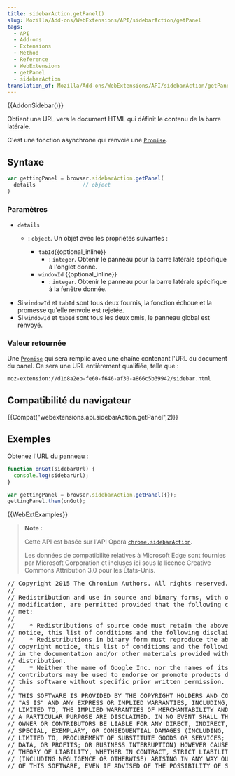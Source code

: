 ```yaml
---
title: sidebarAction.getPanel()
slug: Mozilla/Add-ons/WebExtensions/API/sidebarAction/getPanel
tags:
  - API
  - Add-ons
  - Extensions
  - Method
  - Reference
  - WebExtensions
  - getPanel
  - sidebarAction
translation_of: Mozilla/Add-ons/WebExtensions/API/sidebarAction/getPanel
---
```

{{AddonSidebar()}}

Obtient une URL vers le document HTML qui définit le contenu de la barre latérale.

C'est une fonction asynchrone qui renvoie une [`Promise`](/fr/docs/Web/JavaScript/Reference/Objets_globaux/Promise).

## Syntaxe

```js
var gettingPanel = browser.sidebarAction.getPanel(
  details               // object
)
```

### Paramètres

- `details`

  - : `object`. Un objet avec les propriétés suivantes :

    - `tabId`{{optional_inline}}
      - : `integer`.  Obtenir le panneau pour la barre latérale spécifique à l'onglet donné.
    - `windowId` {{optional_inline}}
      - : `integer`. Obtenir le panneau pour la barre latérale spécifique à la fenêtre donnée.

<!---->

- Si `windowId` et `tabId`  sont tous deux fournis, la fonction échoue et la promesse qu'elle renvoie est rejetée.
- Si `windowId` et `tabId` sont tous les deux omis, le panneau global est renvoyé.

### Valeur retournée

Une [`Promise`](/fr/docs/Web/JavaScript/Reference/Objets_globaux/Promise) qui sera remplie avec une chaîne contenant l'URL du document du panel. Ce sera une URL entièrement qualifiée, telle que :

```
moz-extension://d1d8a2eb-fe60-f646-af30-a866c5b39942/sidebar.html
```

## Compatibilité du navigateur

{{Compat("webextensions.api.sidebarAction.getPanel",2)}}

## Exemples

Obtenez l'URL du panneau :

```js
function onGot(sidebarUrl) {
  console.log(sidebarUrl);
}

var gettingPanel = browser.sidebarAction.getPanel({});
gettingPanel.then(onGot);
```

{{WebExtExamples}}

> **Note :**
>
> Cette API est basée sur l'API Opera [`chrome.sidebarAction`](https://dev.opera.com/extensions/sidebar-action-api/).
>
> Les données de compatibilité relatives à Microsoft Edge sont fournies par Microsoft Corporation et incluses ici sous la licence Creative Commons Attribution 3.0 pour les États-Unis.

<div class="hidden"><pre>// Copyright 2015 The Chromium Authors. All rights reserved.
//
// Redistribution and use in source and binary forms, with or without
// modification, are permitted provided that the following conditions are
// met:
//
//    * Redistributions of source code must retain the above copyright
// notice, this list of conditions and the following disclaimer.
//    * Redistributions in binary form must reproduce the above
// copyright notice, this list of conditions and the following disclaimer
// in the documentation and/or other materials provided with the
// distribution.
//    * Neither the name of Google Inc. nor the names of its
// contributors may be used to endorse or promote products derived from
// this software without specific prior written permission.
//
// THIS SOFTWARE IS PROVIDED BY THE COPYRIGHT HOLDERS AND CONTRIBUTORS
// "AS IS" AND ANY EXPRESS OR IMPLIED WARRANTIES, INCLUDING, BUT NOT
// LIMITED TO, THE IMPLIED WARRANTIES OF MERCHANTABILITY AND FITNESS FOR
// A PARTICULAR PURPOSE ARE DISCLAIMED. IN NO EVENT SHALL THE COPYRIGHT
// OWNER OR CONTRIBUTORS BE LIABLE FOR ANY DIRECT, INDIRECT, INCIDENTAL,
// SPECIAL, EXEMPLARY, OR CONSEQUENTIAL DAMAGES (INCLUDING, BUT NOT
// LIMITED TO, PROCUREMENT OF SUBSTITUTE GOODS OR SERVICES; LOSS OF USE,
// DATA, OR PROFITS; OR BUSINESS INTERRUPTION) HOWEVER CAUSED AND ON ANY
// THEORY OF LIABILITY, WHETHER IN CONTRACT, STRICT LIABILITY, OR TORT
// (INCLUDING NEGLIGENCE OR OTHERWISE) ARISING IN ANY WAY OUT OF THE USE
// OF THIS SOFTWARE, EVEN IF ADVISED OF THE POSSIBILITY OF SUCH DAMAGE.
</pre></div>
